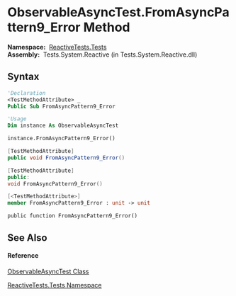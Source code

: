 # ObservableAsyncTest.FromAsyncPattern9\_Error Method

**Namespace:**  [ReactiveTests.Tests](ReactiveTests.Tests\ReactiveTests.Tests.md)  
**Assembly:**  Tests.System.Reactive (in Tests.System.Reactive.dll)

## Syntax

```vb
'Declaration
<TestMethodAttribute> _
Public Sub FromAsyncPattern9_Error
```

```vb
'Usage
Dim instance As ObservableAsyncTest

instance.FromAsyncPattern9_Error()
```

```csharp
[TestMethodAttribute]
public void FromAsyncPattern9_Error()
```

```c++
[TestMethodAttribute]
public:
void FromAsyncPattern9_Error()
```

```fsharp
[<TestMethodAttribute>]
member FromAsyncPattern9_Error : unit -> unit 
```

```jscript
public function FromAsyncPattern9_Error()
```

## See Also

#### Reference

[ObservableAsyncTest Class](ObservableAsyncTest\ObservableAsyncTest.md)

[ReactiveTests.Tests Namespace](ReactiveTests.Tests\ReactiveTests.Tests.md)




